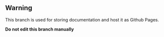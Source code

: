 ## Warning
This branch is used for storing documentation and host it as Github Pages.

**Do not edit this branch manually**